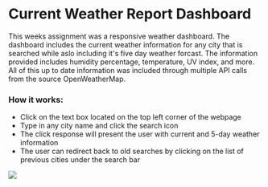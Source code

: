 # Current Weather Report Dashboard

This weeks assignment was a responsive weather dashboard. The dashboard includes the current weather information for any city that is searched while aslo including it's five day weather forcast. The information provided includes humidity percentage, temperature, UV index, and more. All of this up to date information was included through multiple API calls from the source OpenWeatherMap.

### How it works: 
- Click on the text box located on the top left corner of the webpage
- Type in any city name and click the search icon
- The click response will present the user with current and 5-day weather information 
- The user can redirect back to old searches by clicking on the list of previous cities under the search bar


![](assets/weather-demo.gif)
